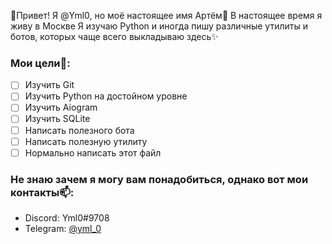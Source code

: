
👋Привет! Я @Yml0, но моё настоящее имя Артём👀
В настоящее время я живу в Москве
Я изучаю Python и иногда пишу различные утилиты и ботов, которых чаще всего выкладываю здесь✨

### Мои цели🌱:

- [ ]  Изучить Git
- [ ]  Изучить Python на достойном уровне
- [ ]  Изучить Aiogram
- [ ]  Изучить SQLite
- [ ]  Написать полезного бота
- [ ]  Написать полезную утилиту
- [ ]  Нормально написать этот файл

### Не знаю зачем я могу вам понадобиться, однако вот мои контакты📫:

- Discord: Yml0#9708
- Telegram: [@yml_0](https://t.me/yml_0)
